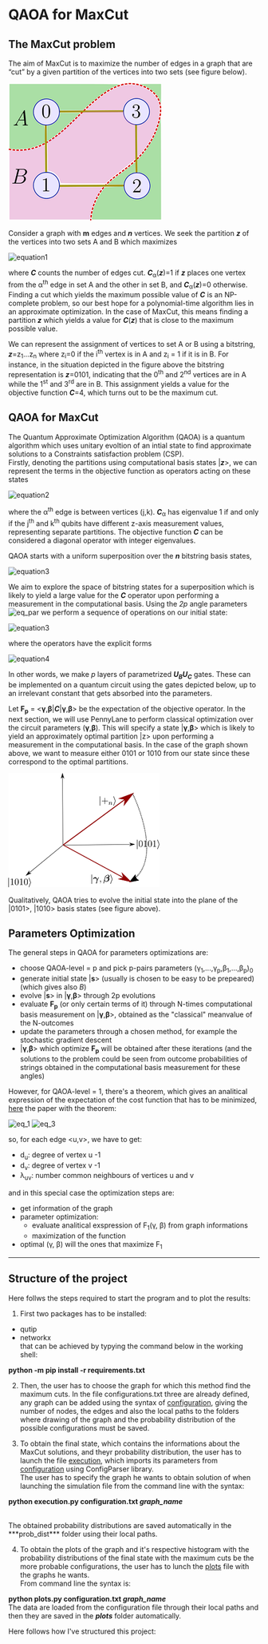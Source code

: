 # QAOA for MaxCut

## The MaxCut problem

The aim of MaxCut is to maximize the number of edges in a graph that are “cut” by a given partition of the vertices into two sets (see figure below).

![maximum cut example](./images/qaoa_maxcut_partition.png)

Consider a graph with <b>m</b> edges and ***n*** vertices. We seek the partition ***z*** of the vertices into two sets A and B which maximizes

![equation1](https://latex.codecogs.com/gif.latex?C(z)%20=%20\sum_{\alpha%20=1}^{m}C_{\alpha}(z))

where ***C*** counts the number of edges cut. <b><i>C</i></b><sub>&alpha;</sub>(***z***)=1 if ***z*** places one vertex from the
&alpha;<sup>th</sup> edge in set A and the other in set B, and ***C***<sub>&alpha;</sub>(***z***)=0 otherwise.
Finding a cut which yields the maximum possible value of ***_C_*** is an NP-complete problem, so our best hope for a
polynomial-time algorithm lies in an approximate optimization.
In the case of MaxCut, this means finding a partition ***z*** which
yields a value for ***C***(***z***) that is close to the maximum possible value.

We can represent the assignment of vertices to set A or B using a bitstring,
***z***=z<sub>1</sub>...z<sub>n</sub> where z<sub>i</sub>=0 if the i<sup>th</sup> vertex is in A and
z<sub>i</sub> = 1 if it is in B. For instance,
in the situation depicted in the figure above the bitstring representation is ***z***=0101,
indicating that the 0<sup>th</sup> and 2<sup>nd</sup> vertices are in A
while the 1<sup>st</sup> and 3<sup>rd</sup> are in
B. This assignment yields a value for the objective function
***C***=4, which turns out to be the maximum cut.

## QAOA for MaxCut

The Quantum Approximate Optimization Algorithm (QAOA) is a quantum algorithm which uses unitary evoltion of an intial state to find approximate solutions to a Constraints satisfaction problem (CSP).<br>
Firstly, denoting the partitions using computational basis states |***z***>, we can represent the terms in the
objective function as operators acting on these states

![equation2](https://latex.codecogs.com/gif.latex?C_\alpha%20=%20\frac{1}{2}\left(1-\sigma_{z}^j\sigma_{z}^k\right))

where the &alpha;<sup>th</sup> edge is between vertices (j,k).
***C***<sub>&alpha;</sub> has eigenvalue 1 if and only if the j<sup>th</sup> and k<sup>th</sup>
qubits have different z-axis measurement values, representing separate partitions.
The objective function ***C*** can be considered a diagonal operator with integer eigenvalues.

QAOA starts with a uniform superposition over the ***n*** bitstring basis states,

![equation3](https://latex.codecogs.com/gif.latex?|+_{n}\rangle%20=%20\frac{1}{\sqrt{2^n}}\sum_{z\in%20\{0,1\}^n}%20|z\rangle)

We aim to explore the space of bitstring states for a superposition which is likely to yield a
large value for the ***C*** operator upon performing a measurement in the computational basis.
Using the _2p_ angle parameters
![eq_par](https://latex.codecogs.com/svg.latex?\boldsymbol{\gamma}=(\gamma_1,\gamma_2,...,\gamma_p),%20\boldsymbol{\beta}=(\beta_1,%20\beta_2,...,%20\beta_p))
we perform a sequence of operations on our initial state:

![equation3](https://latex.codecogs.com/gif.latex?|\boldsymbol{\gamma},\boldsymbol{\beta}\rangle%20=%20U_{B_p}U_{C_p}U_{B_{p-1}}U_{C_{p-1}}...U_{B_1}U_{C_1}|+_n\rangle)

where the operators have the explicit forms

![equation4](https://latex.codecogs.com/gif.latex?U_{B_l}%20=%20e^{-i\beta_lB}%20=%20\prod_{j=1}^n%20e^{-i\beta_l\sigma_x^j},%20\\%20U_{C_l}%20=%20e^{-i\gamma_lC}%20=%20\prod_{\text{edge%20(j,k)}}%20e^{-i\gamma_l(1-\sigma_z^j\sigma_z^k)/2})

In other words, we make _p_ layers of parametrized ***U<sub>B</sub>U<sub>C</sub>*** gates.
These can be implemented on a quantum circuit using the gates depicted below, up to an irrelevant constant
that gets absorbed into the parameters.

Let **F<sub>p</sub>** = <**&gamma;**,**&beta;**|***C***|**&gamma;**,**&beta;**> be the expectation of the objective operator.
In the next section, we will use PennyLane to perform classical optimization
over the circuit parameters (**&gamma;**,**&beta;**).
This will specify a state |**&gamma;**,**&beta;**> which is
likely to yield an approximately optimal partition |z> upon performing a measurement in the
computational basis.
In the case of the graph shown above, we want to measure either 0101 or 1010 from our state since these correspond to
the optimal partitions.

![QAOA optimal state](./images/qaoa_optimal_state.png)

Qualitatively, QAOA tries to evolve the initial state into the plane of the
|0101>, |1010> basis states (see figure above).

## Parameters Optimization

The general steps in QAOA for parameters optimizations are:<br>
  * choose QAOA-level = p and pick p-pairs parameters (&gamma;<sub>1</sub>,...,&gamma;<sub>p</sub>,&beta;<sub>1</sub>,...,&beta;<sub>p</sub>)<sub>0</sub><br>
  * generate initial state |**s**> (usually is chosen to be easy to be prepeared) (which gives also $B$)<br>
  * evolve |**s**> in |**&gamma;**,**&beta;**> through 2p evolutions<br>
  * evaluate **F<sub>p</sub>** (or only certain terms of it) through N-times computational basis measurement on |**&gamma;**,**&beta;**>, obtained as the "classical" meanvalue of the N-outcomes
  * update the parameters through a chosen method, for example the stochastic gradient descent <br>    
* |**&gamma;**,**&beta;**> which optimize **F<sub>p</sub>** will be obtained after these iterations (and the solutions to the problem could be seen from outcome probabilities of strings obtained in the computational basis measurement for these angles)

However, for QAOA-level = 1, there's a theorem, which gives an analitical expression of the expectation of the cost function that has to be minimized, 
[here](https://arxiv.org/pdf/1706.02998.pdf) the paper with the theorem:

![eq_1](https://latex.codecogs.com/svg.latex?F_1(\gamma,\beta)%20%20=%20\frac{1}{2}%20+%20\frac{1}{4}%20(sin4\beta%20sin2\gamma)(cos^{d_u}\gamma%20+%20cos^{d_v}\gamma)%20-%20\frac{1}{4}(sin^2\beta%20cos^{d_u%20+%20d_v%20-%202\lambda_{uv}}\gamma))
![eq_3](https://latex.codecogs.com/svg.latex?(1-cos^{\lambda_{uv}}2\gamma))

so, for each edge <u,v>, we have to get:
* d<sub>u</sub>: degree of vertex u -1
* d<sub>v</sub>: degree of vertex v -1
* &lambda;<sub>uv</sub>: number common neighbours of vertices u and v

and in this special case the optimization steps are:

* get information of the graph
* parameter optimization:
    * evaluate analitical exspression of F<sub>1</sub>(&gamma;, &beta;) from graph informations
    * maximization of the function
* optimal (&gamma;, &beta;) will the ones that maximize F<sub>1</sub>

<hr>

## Structure of the project

Here follws the steps required to start the program and to plot the results:

1. First two packages has to be installed:
 * qutip
 * networkx <br>
that can be achieved by typying the command below in the working shell:
  
**python -m pip install -r requirements.txt**
 

2. Then, the user has to choose the graph for which this method find the maximum cuts. In the file configurations.txt three are already defined, any graph can be added using the syntax of [configuration](https://github.com/andreabasiliorava/QAOA_MaxCut_1_level_classical_optimization/blob/master/configuration.txt), giving the number of nodes, the edges and also the local paths to the folders where drawing of the graph and the probability distribution of the possible configurations must be saved. 

3. To obtain the final state, which contains the informations about the MaxCut solutions, and theyr probability distribution, the user has to launch the file 
[execution](https://github.com/andreabasiliorava/QAOA_MaxCut_1_level_classical_optimization/blob/master/execution.py), which imports its parameters from [configuration](https://github.com/andreabasiliorava/QAOA_MaxCut_1_level_classical_optimization/blob/master/configuration.txt) using ConfigParser library.<br>
The user has to specify the graph he wants to obtain solution of when launching the simulation file from the command line with the syntax:
 
**python execution.py configuration.txt *graph_name***

<br>
The obtained probability distributions are saved automatically in the ***prob_dist*** folder using their local paths.

4. To obtain the plots of the graph and it's respective histogram with the probability distributions of the final state with the maximum cuts be the more probable configurations, the user has to lunch the [plots](https://github.com/andreabasiliorava/QAOA_MaxCut_1_level_classical_optimization/blob/master/plots.py) file with the graphs he wants.<br>
From command line the syntax is:
 
**python plots.py configuration.txt *graph_name***
<br>
The data are loaded from the configuration file through their local paths and then they are saved in the ***plots*** folder automatically.

Here follows how I've structured this project:
